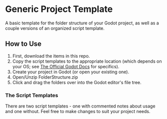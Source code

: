# Generic Project Template

A basic template for the folder structure of your Godot project, as well as a couple versions of an organized script template.


## How to Use

1. First, download the items in this repo.
2. Copy the script templates to the appropriate location (which depends on your OS; see [The Official Godot Docs](https://docs.godotengine.org/en/stable/tutorials/scripting/creating_script_templates.html) for specifics).
3. Create your project in Godot (or open your existing one).
4. Open/Unzip FolderStructure.zip
5. Click and drag the folders over into the Godot editor's file tree.


### The Script Templates

There are two script templates - one with commented notes about usage and one without.  Feel free to make changes to suit your project needs.
